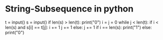 # String-Subsequence in python
t = input()
s = input()
if len(s) > len(t):
    print("0")
i = j = 0
while j < len(t):
    if i < len(s) and s[i] == t[j]:
        i += 1
        j += 1
    else:
        j += 1
if i == len(s):
    print("1")
else:
    print("0")
